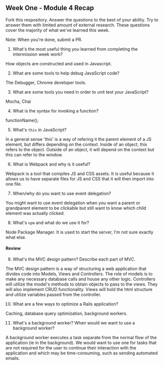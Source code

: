 ## Week One - Module 4 Recap

Fork this respository. Answer the questions to the best of your ability. Try to answer them with limited amount of external research. These questions cover the majority of what we've learned this week. 

Note: When you're done, submit a PR. 

1. What's the most useful thing you learned from completing the intermission week work?

How objects are constructed and used in Javascript.

2. What are some tools to help debug JavaScript code?

The Debugger, Chrome developer tools.

3. What are some tools you need in order to unit test your JavaScript?

Mocha, Chai

4. What is the syntax for invoking a function?

functionName();

5. What's `this` in JavaScript?

In a general sense 'this' is a way of refering it the parent element of a JS element, but differs depending on the context. Inside of an object, this refers to the object. Outside of an object, it will depend on the context but this can refer to the window.

6. What is Webpack and why is it useful?

Webpack is a tool that compiles JS and CSS assets. It is useful because it allows us to have separate files for JS and CSS that it will then import into one file. 

7. When/why do you want to use event delegation?

You might want to use event delegation when you want a parent or grandparent element to be clickable but still want to know which child element was actually clicked. 

8. What's `npm` and what do we use it for?

Node Package Manager. It is used to start the server, I'm not sure exactly what else. 

#### Review  
9. What's the MVC design pattern? Describe each part of MVC.

The MVC design pattern is a way of structuring a web application that divides code into Models, Views and Controllers. The role of models is to make any necessary database calls and house any other logic. Controllers will utilize the model's methods to obtain objects to pass to the views. They will also implement CRUD functionality. Views will hold the html structure and utilize variables passed from the controller. 

10. What are a few ways to optimize a Rails application?

Caching, database query optimization, background workers.  

11. What's a background worker? When would we want to use a background worker?

A background worker executes a task separate from the normal flow of the application (ie in the background). We would want to use one for tasks that are not required for the user to continue their interaction with the application and which may be time-consuming, such as sending automated emails. 
